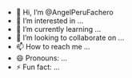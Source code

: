 - 👋 Hi, I’m @AngelPeruFachero
- 👀 I’m interested in ...
- 🌱 I’m currently learning ...
- 💞️ I’m looking to collaborate on ...
- 📫 How to reach me ...
- 😄 Pronouns: ...
- ⚡ Fun fact: ...

<!---
AngelPeruFachero/AngelPeruFachero is a ✨ special ✨ repository because its `README.md` (this file) appears on your GitHub profile.
You can click the Preview link to take a look at your changes.
--->
